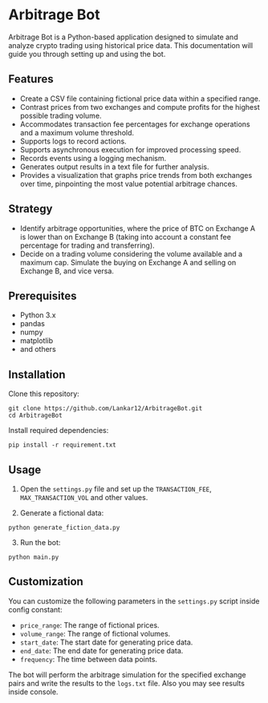# Arbitrage Bot

Arbitrage Bot is a Python-based application designed to simulate and analyze crypto trading using historical price data. This documentation will guide you through setting up and using the bot.

## Features
- Create a CSV file containing fictional price data within a specified range.
- Contrast prices from two exchanges and compute profits for the highest possible trading volume.
- Accommodates transaction fee percentages for exchange operations and a maximum volume threshold.
- Supports logs to record actions.
- Supports asynchronous execution for improved processing speed.
- Records events using a logging mechanism.
- Generates output results in a text file for further analysis.
- Provides a visualization that graphs price trends from both exchanges over time, pinpointing the most value potential arbitrage chances.


## Strategy
- Identify arbitrage opportunities, where the price of BTC on Exchange A is lower than on
Exchange B (taking into account a constant fee percentage for trading and transferring).
- Decide on a trading volume considering the volume available and a maximum cap.
Simulate the buying on Exchange A and selling on Exchange B, and vice versa.

## Prerequisites

- Python 3.x
- pandas
- numpy
- matplotlib
- and others

## Installation


Clone this repository:

```
git clone https://github.com/Lankar12/ArbitrageBot.git
cd ArbitrageBot
```

Install required dependencies:

```
pip install -r requirement.txt
```

## Usage

1. Open the `settings.py` file and set up the `TRANSACTION_FEE`, `MAX_TRANSACTION_VOL` and other values.

2. Generate a fictional data:
```
python generate_fiction_data.py
```

3. Run the bot:

```
python main.py
```

## Customization

You can customize the following parameters in the `settings.py` script inside config constant:

- `price_range`: The range of fictional prices.
- `volume_range`: The range of fictional volumes.
- `start_date`: The start date for generating price data.
- `end_date`: The end date for generating price data.
- `frequency`: The time between data points.

The bot will perform the arbitrage simulation for the specified exchange pairs and write the results to the `logs.txt` file.
Also you may see results inside console.